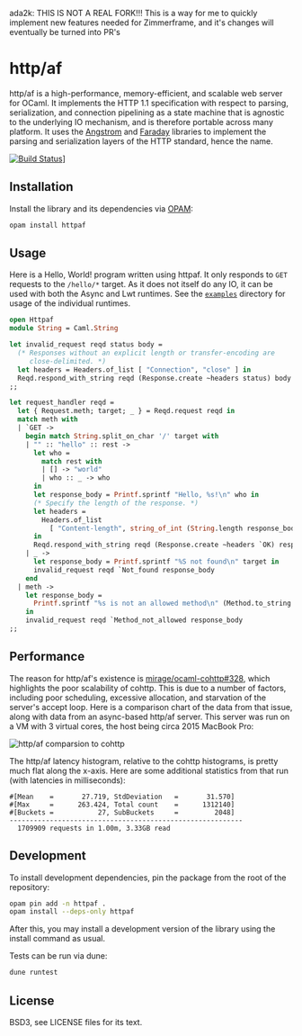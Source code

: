 ada2k: THIS IS NOT A REAL FORK!!! This is a way for me to quickly implement new features needed for Zimmerframe, and it's changes will eventually be turned into PR's


# http/af

http/af is a high-performance, memory-efficient, and scalable web server for
OCaml. It implements the HTTP 1.1 specification with respect to parsing,
serialization, and connection pipelining as a state machine that is agnostic to
the underlying IO mechanism, and is therefore portable across many platform.
It uses the [Angstrom][angstrom] and [Faraday][faraday] libraries to implement
the parsing and serialization layers of the HTTP standard, hence the name.

[angstrom]: https://github.com/inhabitedtype/angstrom
[faraday]: https://github.com/inhabitedtype/faraday
[![Build Status](https://github.com/inhabitedtype/httpaf/workflows/build/badge.svg)](https://github.com/inhabitedtype/httpaf/actions?query=workflow%3A%22build%22)]

## Installation

Install the library and its dependencies via [OPAM][opam]:

[opam]: http://opam.ocaml.org/

```bash
opam install httpaf
```

## Usage

Here is a Hello, World! program written using httpaf. It only responds to `GET`
requests to the `/hello/*` target. As it does not itself do any IO, it can be
used with both the Async and Lwt runtimes. See the [`examples`][examples] directory for
usage of the individual runtimes.

[examples]: https://github.com/inhabitedtype/httpaf/tree/master/examples

```ocaml
open Httpaf
module String = Caml.String

let invalid_request reqd status body =
  (* Responses without an explicit length or transfer-encoding are
     close-delimited. *)
  let headers = Headers.of_list [ "Connection", "close" ] in
  Reqd.respond_with_string reqd (Response.create ~headers status) body
;;

let request_handler reqd =
  let { Request.meth; target; _ } = Reqd.request reqd in
  match meth with
  | `GET ->
    begin match String.split_on_char '/' target with
    | "" :: "hello" :: rest ->
      let who =
        match rest with
        | [] -> "world"
        | who :: _ -> who
      in
      let response_body = Printf.sprintf "Hello, %s!\n" who in
      (* Specify the length of the response. *)
      let headers =
        Headers.of_list
          [ "Content-length", string_of_int (String.length response_body) ]
      in
      Reqd.respond_with_string reqd (Response.create ~headers `OK) response_body
    | _ ->
      let response_body = Printf.sprintf "%S not found\n" target in
      invalid_request reqd `Not_found response_body
    end
  | meth ->
    let response_body =
      Printf.sprintf "%s is not an allowed method\n" (Method.to_string meth)
    in
    invalid_request reqd `Method_not_allowed response_body
;;
```

## Performance

The reason for http/af's existence is [mirage/ocaml-cohttp#328][328], which
highlights the poor scalability of cohttp. This is due to a number of factors,
including poor scheduling, excessive allocation, and starvation of the server's
accept loop. Here is a comparison chart of the data from that issue, along with
data from an async-based http/af server. This server was run on a VM with 3
virtual cores, the host being circa 2015 MacBook Pro:

[328]: https://github.com/mirage/ocaml-cohttp/issues/328

![http/af comparsion to cohttp](https://raw.githubusercontent.com/inhabitedtype/httpaf/master/images/httpaf-comparison.png)

The http/af latency histogram, relative to the cohttp histograms, is pretty
much flat along the x-axis. Here are some additional statistics from that run
(with latencies in milliseconds):

```
#[Mean    =       27.719, StdDeviation   =       31.570]
#[Max     =      263.424, Total count    =      1312140]
#[Buckets =           27, SubBuckets     =         2048]
----------------------------------------------------------
  1709909 requests in 1.00m, 3.33GB read
```

## Development

To install development dependencies, pin the package from the root of the
repository:

```bash
opam pin add -n httpaf .
opam install --deps-only httpaf
```

After this, you may install a development version of the library using the
install command as usual.

Tests can be run via dune:

```bash
dune runtest
```

## License

BSD3, see LICENSE files for its text.
